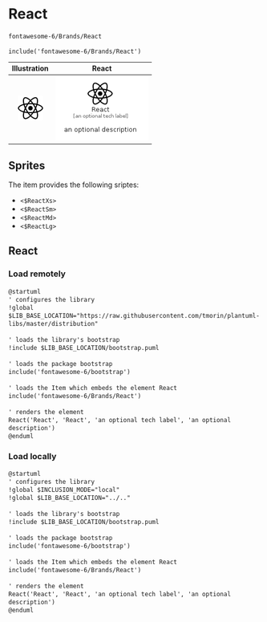 # React


```text
fontawesome-6/Brands/React
```

```text
include('fontawesome-6/Brands/React')
```



| Illustration | React |
| :---: | :---: |
| ![illustration for Illustration](../../fontawesome-6/Brands/React.png) | ![illustration for React](../../fontawesome-6/Brands/React.Local.png) |



## Sprites
The item provides the following sriptes:

- `<$ReactXs>`
- `<$ReactSm>`
- `<$ReactMd>`
- `<$ReactLg>`





## React

### Load remotely
```plantuml
@startuml
' configures the library
!global $LIB_BASE_LOCATION="https://raw.githubusercontent.com/tmorin/plantuml-libs/master/distribution"

' loads the library's bootstrap
!include $LIB_BASE_LOCATION/bootstrap.puml

' loads the package bootstrap
include('fontawesome-6/bootstrap')

' loads the Item which embeds the element React
include('fontawesome-6/Brands/React')

' renders the element
React('React', 'React', 'an optional tech label', 'an optional description')
@enduml
```

### Load locally
```plantuml
@startuml
' configures the library
!global $INCLUSION_MODE="local"
!global $LIB_BASE_LOCATION="../.."

' loads the library's bootstrap
!include $LIB_BASE_LOCATION/bootstrap.puml

' loads the package bootstrap
include('fontawesome-6/bootstrap')

' loads the Item which embeds the element React
include('fontawesome-6/Brands/React')

' renders the element
React('React', 'React', 'an optional tech label', 'an optional description')
@enduml
```

